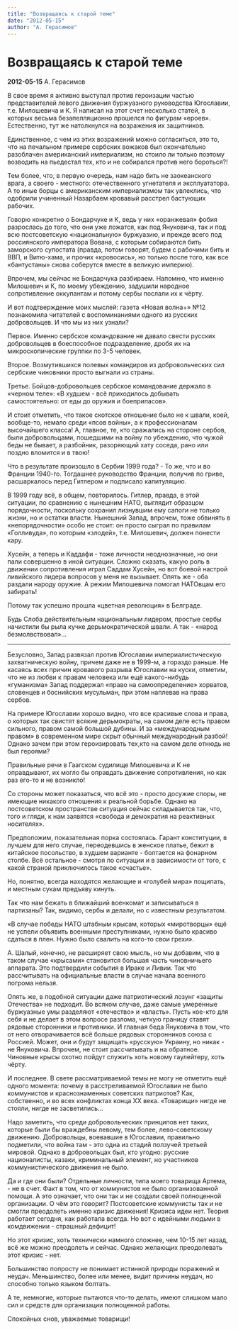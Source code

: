 ```yaml
---
title: "Возвращаясь к старой теме"
date: "2012-05-15"
author: "А. Герасимов"
---
```


# Возвращаясь к старой теме

**2012-05-15** А. Герасимов

В свое время я активно выступал против героизации частью представителей левого движения буржуазного руководства Югославии, т.е. Милошевича и К. Я написал на этот счет несколько статей, в которых весьма безапелляционно прошелся по фигурам «ероев». Естественно, тут же натолкнулся на возражения их защитников.

Единственное, с чем из этих возражений можно согласиться, это то, что на печальном примере сербских вожаков был окончательно разоблачен американский империализм, но стоило ли только поэтому возводить на пьедестал тех, кто и не собирался против него бороться?!

Тем более, что, в первую очередь, нам надо бить не заокеанского врага, а своего - местного: отечественного угнетателя и эксплуататора. А то иные борцы с американским империализмом так увлеклись, что одобрили учиненный Назарбаем кровавый расстрел бастующих рабочих.

Говорю конкретно о Бондарчуке и К, ведь у них «оранжевая» фобия разрослась до того, что они уже ложатся, как под Януковича, так и под всю постсоветскую «национальную» буржуазию, и прежде всего под россиянского императора Вована, с которым собираются бить заморского супостата (правда, потом говорят, будем с рабочими бить и ВВП, и Витю-хама, и прочих «кровосись», но только после того, как все «бантустаны» снова соберутся вместе в великую империю).

Впрочем, мы сейчас не Бондарчука разбираем. Напомню, что именно Милошевич и К, по моему убеждению, задушили народное сопротивление оккупантам и потому сербы послали их к чёрту.

И вот подтверждение моих мыслей: газета «Новая волна+» №12 познакомила читателей с воспоминаниями одного из русских добровольцев. И что мы из них узнали?

Первое. Именно сербское командование не давало свести русских добровольцев в боеспособное подразделение, дробя их на микроскопические группки по 3-5 человек.

Второе. Возмутившихся полевых командиров из добровольческих сил сербские чиновники просто выгнали из страны.

Третье. Бойцов-добровольцев сербское командование держало в «черном теле»: «В худшем - всё приходилось добывать самостоятельно: от еды до оружия и боеприпасов».

И стоит отметить, что такое скотское отношение было не к швали, коей, вообще-то, немало среди «псов войны», а к профессионалам высочайшего класса! А, главное, те, кто сражались на стороне сербов, были добровольцами, пошедшими на войну по убеждению, что чужой беды не бывает, а разбойник, разоряющий хату соседа, рано или поздно вломится и в твою!

Что в результате произошло в Сербии 1999 года? - То же, что и во Франции 1940-го. Тогдашнее руководство Франции, получив по гриве, расшаркалось перед Гитлером и подписало капитуляцию.

В 1999 году всё, в общем, повторилось. Гитлер, правда, в этой ситуации, по сравнению с нынешним НАТО, выглядит образцом порядочности, поскольку сохранил лизнувшим ему сапоги не только жизни, но и остатки власти. Нынешний Запад, впрочем, тоже обвинять в «непорядочности» особо не стоит: он просто сыграл по правилам «Голливуда», по которым «злодей», т.е. Милошевич, должен понести кару.

Хусейн, а теперь и Каддафи - тоже личности неоднозначные, но они пали совершенно в иной ситуации. Сложно сказать, какую роль в движении сопротивления играл Саддам Хусейн, но вот боевой настрой ливийского лидера вопросов у меня не вызывает. Опять же - оба раздали народу оружие. А режим Милошевича помогал НАТОвцам его забирать!

Потому так успешно прошла «цветная революция» в Белграде.

Будь Слоба действительным национальным лидером, простые сербы начистили бы рыла кучке дерьмократической швали. А так - «народ безмолвствовал»...

*   *   *

Безусловно, Запад развязал против Югославии империалистическую захватническую войну, причем даже не в 1999-м, а гораздо раньше. Не касаясь всех причин кровавого разрыва Югославии на куски, отметим, что не из любви к правам человека или ещё какого-нибудь «гуманизма» Запад поддержал «право на самоопределение» хорватов, словенцев и боснийских мусульман, при этом наплевав на права сербов.

На примере Югославии хорошо видно, что все красивые слова и права, о которых так свистят всякие дерьмократы, на самом деле есть правом сильного, правом самой большой дубины. И за «международным правом» в современном мире скрыт обычный международный разбой! Однако зачем при этом героизировать тех,кто на самом деле отнюдь не был героями?

Правильные речи в Гаагском судилище Милошевича и К не оправдывают, их могло бы оправдать движение сопротивления, но как раз его-то и не возникло!

Со стороны может показаться, что всё это - просто досужие споры, не имеющие никакого отношения к реальной борьбе. Однако на постсоветском пространстве ситуация сейчас складывается так, что, того и гляди, к нам заявятся «свобода и демократия на реактивных носителях».

Предположим, показательная порка состоялась. Гарант конституции, в лучшем для него случае, переодевшись в женское платье, бежит в китайское посольство, в худшем варианте - болтается на фонарном столбе. Всё остальное - смотря по ситуации и в зависимости от того, с какой страной приключилось такое «счастье».

Но, понятно, всегда находятся желающие и «голубей мира» пощипать, и местным сукам предъяву кинуть.

Так что нам бежать в ближайший военкомат и записываться в партизаны? Так, видимо, сербы и делали, но с известным результатом.

«В случае победы НАТО штабным крысам, которых «миротворцы» ещё не успели объявить военными преступниками, нужно было красиво сдаться в плен. Нужно было свалить на кого-то свои грехи».

А. Шалый, конечно, не расширяет свою мысль, но мы добавим, что в таком случае «крысами» становится большая часть чиновничьего аппарата. Это подтвердили события в Ираке и Ливии. Так что рассчитывать на официальные власти в случае начала военного погрома нельзя.

Опять же, в подобной ситуации даже патриотический лозунг «защиты Отечества» не подходит. Во всяком случае, даже самые умеренные буржуазные умы разделяют «отечество» и «власть». Пусть кое-кто для себя и не делает в этом вопросе разлома, четкую границу ставят рядовые сторонники и противники. И главная беда Януковича в том, что от него отворачивается всё больше рядовых сторонников союза с Россией. Может, они и будут защищать «русскую» Украину, но никак - не Януковича. Впрочем, не стоит рассчитывать и на обратное. Чиновные крысы охотно пойдут служить хоть новому гаулейтеру, хоть чёрту.

И последнее. В свете рассматриваемой темы не могу не отметить ещё одного момента: почему в расстреливаемой Югославии не было коммунистов и краснознаменных советских патриотов? Как, собственно, и во всех конфликтах конца ХХ века. «Товарищи» нигде не стояли, нигде не засветились...

Надо заметить, что среди добровольческих принципов нет таких, которые были бы враждебны левому, тем более, лево-советскому движению. Добровольцы, воевавшие в Югославии, правильно подметили, что война там - это одна из стадий ползучей третьей мировой. Однако в добровольцах был, кто угодно: русские националисты, казаки, криминальный элемент, но участников коммунистического движения не было.

Да и где они были? Отдельные личности, типа моего товарища Артема, - не в счет. Факт в том, что от коммунистов не было организованной помощи. А это означает, что они так и не создали своей полноценной организации. О чём это говорит? Постсоветские коммунисты так и не смогли преодолеть именно кризис движения! Кризиса идеи нет. Теория работает сегодня, как работала всегда. Но вот с идейными людьми в комдвижении - страшный дефицит!

Но этот кризис, хоть технически намного сложнее, чем 10-15 лет назад, всё же можно преодолеть и сейчас. Однако желающих преодолевать этот кризис - нет.

Большинство попросту не понимает истинной природы поражений и неудач. Меньшинство, более или менее, видит причины неудач, но способно только языком болтать.

А те, немногие, которые пытаются что-то делать, имеют слишком мало сил и средств для организации полноценной работы.

Спокойных снов, уважаемые товарищи!